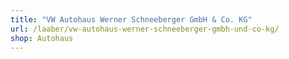 ```yaml
---
title: "VW Autohaus Werner Schneeberger GmbH & Co. KG"
url: /laaber/vw-autohaus-werner-schneeberger-gmbh-und-co-kg/
shop: Autohaus
---
```

